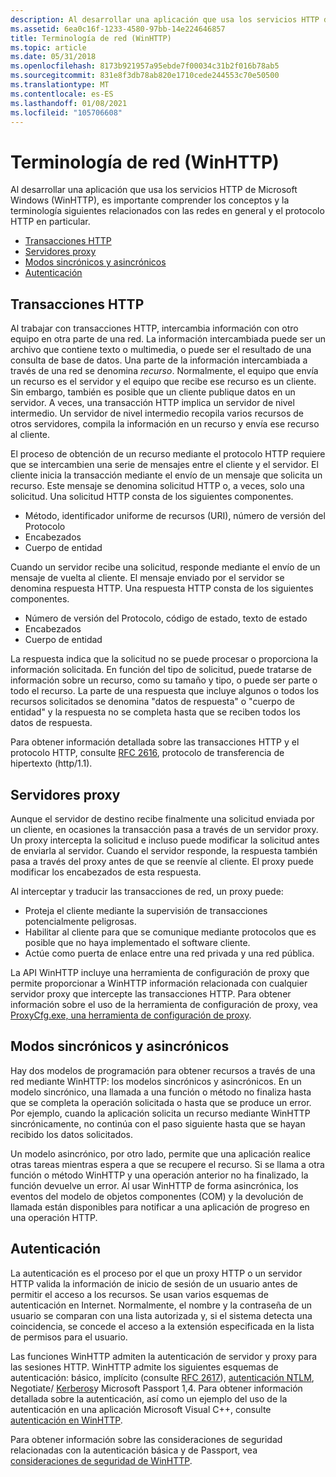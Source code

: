 ```yaml
---
description: Al desarrollar una aplicación que usa los servicios HTTP de Microsoft Windows (WinHTTP), es importante comprender los conceptos y la terminología siguientes relacionados con las redes en general y el protocolo HTTP en particular.
ms.assetid: 6ea0c16f-1233-4580-97bb-14e224646857
title: Terminología de red (WinHTTP)
ms.topic: article
ms.date: 05/31/2018
ms.openlocfilehash: 8173b921957a95ebde7f00034c31b2f016b78ab5
ms.sourcegitcommit: 831e8f3db78ab820e1710cede244553c70e50500
ms.translationtype: MT
ms.contentlocale: es-ES
ms.lasthandoff: 01/08/2021
ms.locfileid: "105706608"
---
```

# <a name="network-terminology-winhttp"></a>Terminología de red (WinHTTP)

Al desarrollar una aplicación que usa los servicios HTTP de Microsoft Windows (WinHTTP), es importante comprender los conceptos y la terminología siguientes relacionados con las redes en general y el protocolo HTTP en particular.

-   [Transacciones HTTP](#http-transactions)
-   [Servidores proxy](#proxy-servers)
-   [Modos sincrónicos y asincrónicos](#synchronous-and-asynchronous-modes)
-   [Autenticación](#authentication)

## <a name="http-transactions"></a>Transacciones HTTP

Al trabajar con transacciones HTTP, intercambia información con otro equipo en otra parte de una red. La información intercambiada puede ser un archivo que contiene texto o multimedia, o puede ser el resultado de una consulta de base de datos. Una parte de la información intercambiada a través de una red se denomina *recurso*. Normalmente, el equipo que envía un recurso es el servidor y el equipo que recibe ese recurso es un cliente. Sin embargo, también es posible que un cliente publique datos en un servidor. A veces, una transacción HTTP implica un servidor de nivel intermedio. Un servidor de nivel intermedio recopila varios recursos de otros servidores, compila la información en un recurso y envía ese recurso al cliente.

El proceso de obtención de un recurso mediante el protocolo HTTP requiere que se intercambien una serie de mensajes entre el cliente y el servidor. El cliente inicia la transacción mediante el envío de un mensaje que solicita un recurso. Este mensaje se denomina solicitud HTTP o, a veces, solo una solicitud. Una solicitud HTTP consta de los siguientes componentes.

-   Método, identificador uniforme de recursos (URI), número de versión del Protocolo
-   Encabezados
-   Cuerpo de entidad

Cuando un servidor recibe una solicitud, responde mediante el envío de un mensaje de vuelta al cliente. El mensaje enviado por el servidor se denomina respuesta HTTP. Una respuesta HTTP consta de los siguientes componentes.

-   Número de versión del Protocolo, código de estado, texto de estado
-   Encabezados
-   Cuerpo de entidad

La respuesta indica que la solicitud no se puede procesar o proporciona la información solicitada. En función del tipo de solicitud, puede tratarse de información sobre un recurso, como su tamaño y tipo, o puede ser parte o todo el recurso. La parte de una respuesta que incluye algunos o todos los recursos solicitados se denomina "datos de respuesta" o "cuerpo de entidad" y la respuesta no se completa hasta que se reciben todos los datos de respuesta.

Para obtener información detallada sobre las transacciones HTTP y el protocolo HTTP, consulte [RFC 2616](https://www.ietf.org/rfc/rfc2616.txt), protocolo de transferencia de hipertexto (http/1.1).

## <a name="proxy-servers"></a>Servidores proxy

Aunque el servidor de destino recibe finalmente una solicitud enviada por un cliente, en ocasiones la transacción pasa a través de un servidor proxy. Un proxy intercepta la solicitud e incluso puede modificar la solicitud antes de enviarla al servidor. Cuando el servidor responde, la respuesta también pasa a través del proxy antes de que se reenvíe al cliente. El proxy puede modificar los encabezados de esta respuesta.

Al interceptar y traducir las transacciones de red, un proxy puede:

-   Proteja el cliente mediante la supervisión de transacciones potencialmente peligrosas.
-   Habilitar al cliente para que se comunique mediante protocolos que es posible que no haya implementado el software cliente.
-   Actúe como puerta de enlace entre una red privada y una red pública.

La API WinHTTP incluye una herramienta de configuración de proxy que permite proporcionar a WinHTTP información relacionada con cualquier servidor proxy que intercepte las transacciones HTTP. Para obtener información sobre el uso de la herramienta de configuración de proxy, vea [ProxyCfg.exe, una herramienta de configuración de proxy](proxycfg-exe--a-proxy-configuration-tool.md).

## <a name="synchronous-and-asynchronous-modes"></a>Modos sincrónicos y asincrónicos

Hay dos modelos de programación para obtener recursos a través de una red mediante WinHTTP: los modelos sincrónicos y asincrónicos. En un modelo sincrónico, una llamada a una función o método no finaliza hasta que se completa la operación solicitada o hasta que se produce un error. Por ejemplo, cuando la aplicación solicita un recurso mediante WinHTTP sincrónicamente, no continúa con el paso siguiente hasta que se hayan recibido los datos solicitados.

Un modelo asincrónico, por otro lado, permite que una aplicación realice otras tareas mientras espera a que se recupere el recurso. Si se llama a otra función o método WinHTTP y una operación anterior no ha finalizado, la función devuelve un error. Al usar WinHTTP de forma asincrónica, los eventos del modelo de objetos componentes (COM) y la devolución de llamada están disponibles para notificar a una aplicación de progreso en una operación HTTP.

## <a name="authentication"></a>Autenticación

La autenticación es el proceso por el que un proxy HTTP o un servidor HTTP valida la información de inicio de sesión de un usuario antes de permitir el acceso a los recursos. Se usan varios esquemas de autenticación en Internet. Normalmente, el nombre y la contraseña de un usuario se comparan con una lista autorizada y, si el sistema detecta una coincidencia, se concede el acceso a la extensión especificada en la lista de permisos para el usuario.

Las funciones WinHTTP admiten la autenticación de servidor y proxy para las sesiones HTTP. WinHTTP admite los siguientes esquemas de autenticación: básico, implícito (consulte [RFC 2617](https://www.ietf.org/rfc/rfc2617.txt)), [autenticación NTLM](../com/ntlmssp.md), Negotiate/ [Kerberos](../com/kerberos-v5-protocol.md)y Microsoft Passport 1,4. Para obtener información detallada sobre la autenticación, así como un ejemplo del uso de la autenticación en una aplicación Microsoft Visual C++, consulte [autenticación en WinHTTP](authentication-in-winhttp.md).

Para obtener información sobre las consideraciones de seguridad relacionadas con la autenticación básica y de Passport, vea [consideraciones de seguridad de WinHTTP](winhttp-security-considerations.md).

 

 
